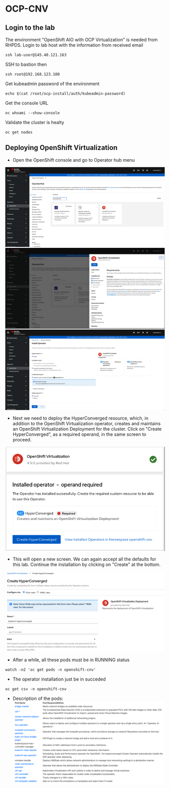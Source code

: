 # OCP-CNV

## Login to the lab

The environment "OpenShift AIO with OCP Virtualization" is needed from RHPDS.
Login to lab host with the information from received email

```
ssh lab-user@145.40.121.163
```

SSH to bastion then

```
ssh root@192.168.123.100
```

Get kubeadmin password of the environment

```
echo $(cat /root/ocp-install/auth/kubeadmin-password)
```

Get the console URL

```
oc whoami --show-console
```

Validate the cluster is healty

```
oc get nodes
```

## Deploying OpenShift Virtualization

- Open the OpenShift console and go to Operator hub menu

![This is an image](images/1.png)
![This is an image](images/2.png)
![This is an image](images/3.png)

- Next we need to deploy the HyperConverged resource, which, in addition to the OpenShift Virtualization operator, creates and maintains an OpenShift Virtualization Deployment for the cluster. Click on "Create HyperConverged", as a required operand, in the same screen to proceed.

![This is an image](images/4.png)

- This will open a new screen. We can again accept all the defaults for this lab. Continue the installation by clicking on "Create" at the bottom.

![This is an image](images/5.png)

- After a while, all these pods must be in RUNNING status

```
watch -n2 'oc get pods -n openshift-cnv'
```

- The operator installation just be in succeded

```
oc get csv -n openshift-cnv
```

- Description of the pods:
  ![This is an image](images/6.png)
